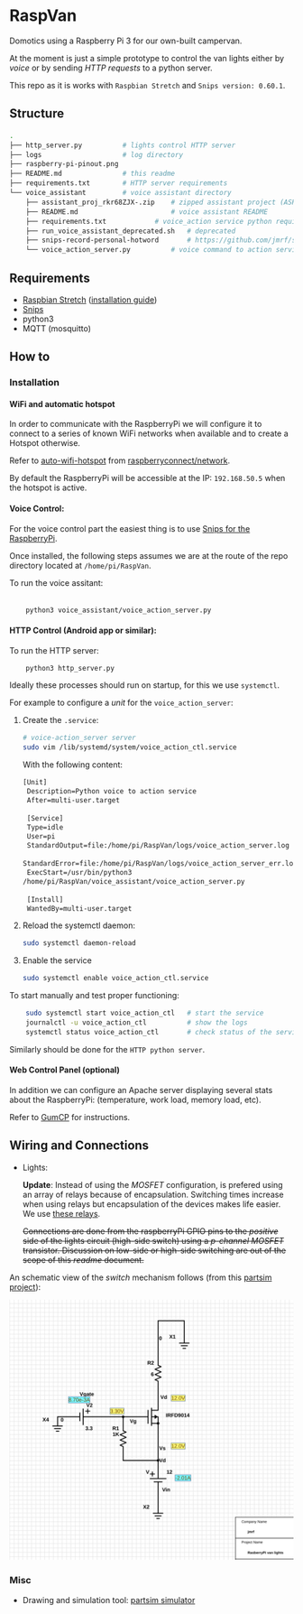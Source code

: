# RaspVan

Domotics using a Raspberry Pi 3 for our own-built campervan.

At the moment is just a simple prototype to control the van lights
either by _voice_ or by sending _HTTP requests_ to a python server.

This repo as it is works with `Raspbian Stretch` and `Snips version: 0.60.1`.



## Structure

```bash
.
├── http_server.py			# lights control HTTP server
├── logs				    # log directory
├── raspberry-pi-pinout.png
├── README.md				# this readme
├── requirements.txt        # HTTP server requirements
└── voice_assistant			# voice assistant directory
    ├── assistant_proj_rkr68ZJX-.zip	# zipped assistant project (ASR, NLU, ...)
    ├── README.md			    		# voice assistant README
    ├── requirements.txt		    # voice_action service python requirements
    ├── run_voice_assistant_deprecated.sh   # deprecated
    ├── snips-record-personal-hotword	    # https://github.com/jmrf/snips-record-personal-hotword
    └── voice_action_server.py		    # voice command to action service

```

## Requirements

*  [Raspbian Stretch](https://www.raspberrypi.org/downloads/raspbian/) ([installation guide](https://www.raspberrypi.org/documentation/installation/installing-images/README.md))
*  [Snips](https://docs.snips.ai/getting-started/quick-start-raspberry-pi)
*  python3
*  MQTT (mosquitto)


## How to

### Installation

#### WiFi and automatic hotspot

In order to communicate with the RaspberryPi we will configure it to connect to a series of known WiFi networks when available and to create a Hotspot otherwise.

Refer to [auto-wifi-hotspot](http://www.raspberryconnect.com/network/item/330-raspberry-pi-auto-wifi-hotspot-switch-internet) from [raspberryconnect/network](http://www.raspberryconnect.com/network).

By default the RaspberryPi will be accessible at the IP: `192.168.50.5` when the hotspot is active.



#### Voice Control:

For the voice control part the easiest thing is to use [Snips for the RaspberryPi](https://docs.snips.ai/getting-started/quick-start-raspberry-pi).

Once installed, the following steps assumes we are at the route of the repo directory located at `/home/pi/RaspVan`.

To run the voice assitant:
```bash

	python3 voice_assistant/voice_action_server.py
```



#### HTTP Control (Android app or similar):

To run the HTTP server:
```bash
	python3 http_server.py
```


Ideally these processes should run on startup, for this we use `systemctl`.

For example to configure a _unit_ for the `voice_action_server`:

1. Create the `.service`:
    ```bash
    # voice-action_server server
    sudo vim /lib/systemd/system/voice_action_ctl.service
    ```

    With the following content:
    ```
    [Unit]
     Description=Python voice to action service
     After=multi-user.target

     [Service]
     Type=idle
     User=pi
     StandardOutput=file:/home/pi/RaspVan/logs/voice_action_server.log
     StandardError=file:/home/pi/RaspVan/logs/voice_action_server_err.log
     ExecStart=/usr/bin/python3 /home/pi/RaspVan/voice_assistant/voice_action_server.py

     [Install]
     WantedBy=multi-user.target

    ```

2. Reload the systemctl daemon:
    ```bash
	sudo systemctl daemon-reload
    ```

3. Enable the service
    ```bash
	sudo systemctl enable voice_action_ctl.service
    ```

To start manually and test proper functioning:
```bash
    sudo systemctl start voice_action_ctl   # start the service
    journalctl -u voice_action_ctl	        # show the logs
    systemctl status voice_action_ctl	    # check status of the service
```



Similarly should be done for the `HTTP python server`.



#### Web Control Panel (optional)

In addition we can configure an Apache server displaying several stats about the RaspberryPi:
(temperature, work load, memory load, etc).

Refer to [GumCP](https://github.com/gumslone/GumCP) for instructions.



## Wiring and Connections

* Lights:

  **Update**:
  Instead of using the _MOSFET_ configuration, is prefered using an array of relays because of encapsulation.
  Switching times increase when using relays but encapsulation of the devices makes life easier.
  We use [these relays](https://amzn.to/2FRfuCP).

  ~~Connections are done from the raspberryPi GPIO pins to the _positive_ side of the lights circuit (high-side switch) using a 
  _p-channel MOSFET_ transistor. 
  Discussion on low-side or high-side switching are out of the scope of this _readme_ document.~~

 An schematic view of the _switch_ mechanism follows (from this [partsim project](http://www.partsim.com/simulator#132504)):

  ![high-side switch](high-side-switch.jpeg)



### Misc

* Drawing and simulation tool: [partsim simulator](https://www.partsim.com/simulator)
